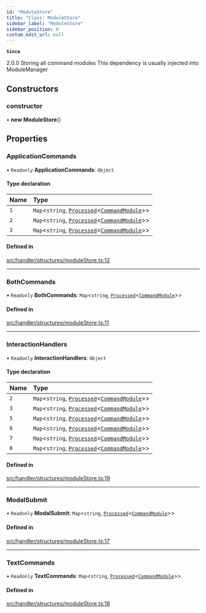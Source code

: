 ```yaml
---
id: "ModuleStore"
title: "Class: ModuleStore"
sidebar_label: "ModuleStore"
sidebar_position: 0
custom_edit_url: null
---
```


**`Since`**

2.0.0
Storing all command modules
This dependency is usually injected into ModuleManager

## Constructors

### constructor

• **new ModuleStore**()

## Properties

### ApplicationCommands

• `Readonly` **ApplicationCommands**: `Object`

#### Type declaration

| Name | Type |
| :------ | :------ |
| `1` | `Map`<`string`, [`Processed`](../modules.md#processed)<[`CommandModule`](../modules.md#commandmodule)\>\> |
| `2` | `Map`<`string`, [`Processed`](../modules.md#processed)<[`CommandModule`](../modules.md#commandmodule)\>\> |
| `3` | `Map`<`string`, [`Processed`](../modules.md#processed)<[`CommandModule`](../modules.md#commandmodule)\>\> |

#### Defined in

[src/handler/structures/moduleStore.ts:12](https://github.com/sern-handler/handler/blob/c1f6906/src/handler/structures/moduleStore.ts#L12)

___

### BothCommands

• `Readonly` **BothCommands**: `Map`<`string`, [`Processed`](../modules.md#processed)<[`CommandModule`](../modules.md#commandmodule)\>\>

#### Defined in

[src/handler/structures/moduleStore.ts:11](https://github.com/sern-handler/handler/blob/c1f6906/src/handler/structures/moduleStore.ts#L11)

___

### InteractionHandlers

• `Readonly` **InteractionHandlers**: `Object`

#### Type declaration

| Name | Type |
| :------ | :------ |
| `2` | `Map`<`string`, [`Processed`](../modules.md#processed)<[`CommandModule`](../modules.md#commandmodule)\>\> |
| `3` | `Map`<`string`, [`Processed`](../modules.md#processed)<[`CommandModule`](../modules.md#commandmodule)\>\> |
| `5` | `Map`<`string`, [`Processed`](../modules.md#processed)<[`CommandModule`](../modules.md#commandmodule)\>\> |
| `6` | `Map`<`string`, [`Processed`](../modules.md#processed)<[`CommandModule`](../modules.md#commandmodule)\>\> |
| `7` | `Map`<`string`, [`Processed`](../modules.md#processed)<[`CommandModule`](../modules.md#commandmodule)\>\> |
| `8` | `Map`<`string`, [`Processed`](../modules.md#processed)<[`CommandModule`](../modules.md#commandmodule)\>\> |

#### Defined in

[src/handler/structures/moduleStore.ts:19](https://github.com/sern-handler/handler/blob/c1f6906/src/handler/structures/moduleStore.ts#L19)

___

### ModalSubmit

• `Readonly` **ModalSubmit**: `Map`<`string`, [`Processed`](../modules.md#processed)<[`CommandModule`](../modules.md#commandmodule)\>\>

#### Defined in

[src/handler/structures/moduleStore.ts:17](https://github.com/sern-handler/handler/blob/c1f6906/src/handler/structures/moduleStore.ts#L17)

___

### TextCommands

• `Readonly` **TextCommands**: `Map`<`string`, [`Processed`](../modules.md#processed)<[`CommandModule`](../modules.md#commandmodule)\>\>

#### Defined in

[src/handler/structures/moduleStore.ts:18](https://github.com/sern-handler/handler/blob/c1f6906/src/handler/structures/moduleStore.ts#L18)
